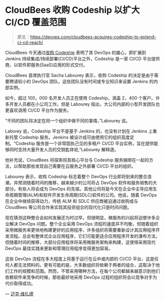 # CloudBees 收购 Codeship 以扩大 CI/CD 覆盖范围

> 原文：<https://devops.com/cloudbees-acquires-codeship-to-extend-ci-cd-reach/>

CloudBees 今天通过[收购 Codeship](https://www.cloudbees.com/press/cloudbees-acquires-saas-continuous-integration-and-continuous-delivery-leader-codeship) 表明了其 DevOps 的雄心，即扩展到 Jenkins 持续集成/持续部署(CI/CD)平台之外，Codeship 是一家 CI/CD 平台提供商，以软件即服务(SaaS)应用的形式交付。

CloudBees 首席执行官 Sacha Labourey 表示，收购 Codeship 的决定是由于需要聘请较小的 DevOps 团队，这些团队没有时间或专业知识来设置 Jenkins 的内部实例。

如今，超过 100，000 名开发人员正在使用 Codeship，涵盖 2，400 个客户。许多开发人员都在小公司工作。但是 Labourey 指出，大公司内部的小型开发团队也更喜欢调用 CI/CD 平台作为服务。

“不同的团队将决定在同一个组织中做不同的事情，”Labourey 说。

Laborey 说，Codeship 平台不是基于 Jenkins 的，也没有计划在 Jenkins 上重新托管 Codeship 服务。Jenkins 被设计成可由使用它的组织高度定制。“Codeship 服务是一个非常固执己见的多租户 CI/CD 平台实例，旨在提供能够同时支持大量开发人员的交钥匙体验,”Labourey 解释道。

他补充说，CloudBees 将探索将其核心平台与 Codeship 服务捆绑在一起的方法，以帮助那些发现自己需要在云服务之外部署 CI/CD 平台的组织。

Labourey 表示，收购 Codeship 标志着整个 DevOps 行业即将到来的整合浪潮，并预测随着时间的推移，越来越少的公司将占 DevOps 软件和服务销售的大部分。有些人将会成为 DevOps 的先驱。其他公司将是今天在企业中主导应用生命周期管理(ALM)和软件开发生命周期(SDLC)软件的公司。他说，随着 DevOps 在企业中继续获得动力，传统 ALM 和 SDLC 供应商被迫通过收购或与 CloudBees 等公司合作来实现其投资组合的现代化只是时间问题。

现在猜测这种整合会如何发展还为时过早。但很明显，微服务的兴起将迫使许多企业解决 DevOps 问题。整个企业采用 DevOps 流程的速度并不均衡，但随着组织采用微服务来更快地构建更好的应用程序，许多组织将需要重新设计其应用程序开发流程。总会有整体式企业应用程序，它们可能更适合应用程序开发的瀑布方法，但随着时间的推移，大部分应用程序将采用微服务架构来构建，这使得采用现代 DevOps 最佳实践来更新和管理应用程序变得更加容易。

这些 DevOps 流程在多大程度上将基于运行在云中或内部的 CI/CD 平台，这是任何人都无法预料的。更有可能的是，大多数组织将依赖于两者的组合，这取决于他们工作的规模和范围。然而，不管采用哪种方法，在每个公司都越来越意识到他们依赖软件来竞争的时候，那些最好地采用 DevOps 过程的组织将会以竞争对手为代价取得成功。

— [迈克·维扎德](https://devops.com/author/mike-vizard/)